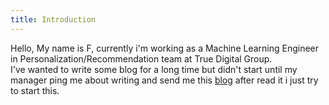 ```yaml
---
title: Introduction
---
```


Hello, My name is F, currently i'm working as a Machine Learning Engineer in Personalization/Recommendation team at True Digital Group. 
<br>
I've wanted to write some blog for a long time but didn't start until my manager ping me about writing and send me this [blog](https://joelhooks.com/digital-garden?fbclid=IwAR0yJ50bX0AX9BNw0K1-7omggAZE--27S-djSbag1hzoyji_IyEMMaRWGSo) after read it i just try to start this.  